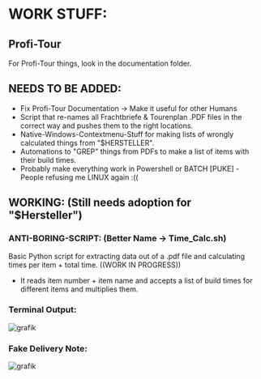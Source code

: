 # WORK STUFF:

## Profi-Tour
For Profi-Tour things, look in the documentation folder.

## NEEDS TO BE ADDED:
- Fix Profi-Tour Documentation -> Make it useful for other Humans
- Script that re-names all Frachtbriefe & Tourenplan .PDF files in the correct way and pushes them to the right locations.
- Native-Windows-Contextmenu-Stuff for making lists of wrongly calculated things from "$HERSTELLER".
- Automations to "GREP" things from PDFs to make a list of items with their build times.
- Probably make everything work in Powershell or BATCH [PUKE] - People refusing me LINUX again :((
 
## WORKING: (Still needs adoption for "$Hersteller")
### ANTI-BORING-SCRIPT: (Better Name -> Time_Calc.sh)
Basic Python script for extracting data out of a .pdf file and calculating times per item + total time. ((WORK IN PROGRESS))

- It reads item number + item name and accepts a list of build times for different items and multiplies them.

### Terminal Output:
![grafik](https://github.com/user-attachments/assets/2d20f088-7bd2-4238-a5cc-6a1aea5506d6)

### Fake Delivery Note:
![grafik](https://github.com/user-attachments/assets/2c998447-417f-433b-854c-bfe1cf59f8c3)


